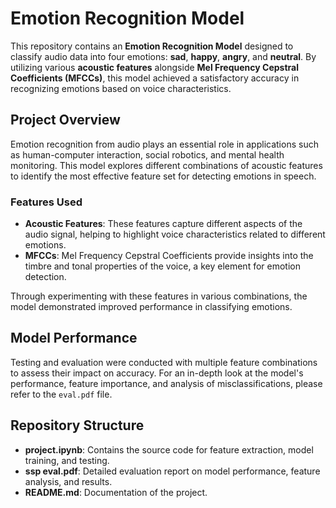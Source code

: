 # Emotion Recognition Model

This repository contains an **Emotion Recognition Model** designed to classify audio data into four emotions: **sad**, **happy**, **angry**, and **neutral**. By utilizing various **acoustic features** alongside **Mel Frequency Cepstral Coefficients (MFCCs)**, this model achieved a satisfactory accuracy in recognizing emotions based on voice characteristics.

## Project Overview

Emotion recognition from audio plays an essential role in applications such as human-computer interaction, social robotics, and mental health monitoring. This model explores different combinations of acoustic features to identify the most effective feature set for detecting emotions in speech.

### Features Used

- **Acoustic Features**: These features capture different aspects of the audio signal, helping to highlight voice characteristics related to different emotions.
- **MFCCs**: Mel Frequency Cepstral Coefficients provide insights into the timbre and tonal properties of the voice, a key element for emotion detection.

Through experimenting with these features in various combinations, the model demonstrated improved performance in classifying emotions.

## Model Performance

Testing and evaluation were conducted with multiple feature combinations to assess their impact on accuracy. For an in-depth look at the model's performance, feature importance, and analysis of misclassifications, please refer to the `eval.pdf` file.

## Repository Structure

- **project.ipynb**: Contains the source code for feature extraction, model training, and testing.
- **ssp eval.pdf**: Detailed evaluation report on model performance, feature analysis, and results.
- **README.md**: Documentation of the project.
